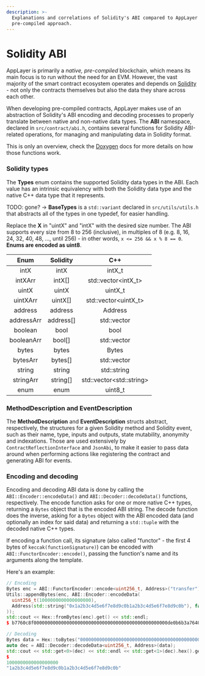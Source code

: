 ```yaml
---
description: >-
  Explanations and correlations of Solidity's ABI compared to AppLayer's
  pre-compiled approach.
---
```


# Solidity ABI

AppLayer is primarily a _native, pre-compiled_ blockchain, which means its main focus is to run without the need for an EVM. However, the vast majority of the smart contract ecosystem operates and depends on [Solidity](https://docs.soliditylang.org/en/latest) - not only the contracts themselves but also the data they share across each other.

When developing pre-compiled contracts, AppLayer makes use of an abstraction of Solidity's ABI encoding and decoding processes to properly translate between native and non-native data types. The **ABI** namespace, declared in `src/contract/abi.h`, contains several functions for Solidity ABI-related operations, for managing and manipulating data in Solidity format.

This is only an overview, check the [Doxygen](https://doxygen.nl) docs for more details on how those functions work.

### Solidity types

The **Types** enum contains the supported Solidity data types in the ABI. Each value has an intrinsic equivalency with both the Solidity data type and the native C++ data type that it represents.

TODO: gone? -> **BaseTypes** is a `std::variant` declared in `src/utils/utils.h` that abstracts all of the types in one typedef, for easier handling.

Replace the **X** in "uintX" and "intX" with the desired size number. The ABI supports every size from 8 to 256 (inclusive), in multiples of 8 (e.g. 8, 16, 24, 32, 40, 48, ..., until 256) - in other words, `x <= 256 && x % 8 == 0`. **Enums are encoded as uint8**.

|    Enum    |  Solidity  |            C++            |
| :--------: | :--------: | :-----------------------: |
|    intX    |    intX    |          intX\_t          |
|   intXArr  |   intX\[]  |   std::vector\<intX\_t>   |
|    uintX   |    uintX   |          uintX\_t         |
|  uintXArr  |  uintX\[]  |   std::vector\<uintX\_t>  |
|   address  |   address  |          Address          |
| addressArr | address\[] |        std::vector        |
|   boolean  |    bool    |            bool           |
| booleanArr |   bool\[]  |        std::vector        |
|    bytes   |    bytes   |           Bytes           |
|  bytesArr  |  bytes\[]  |        std::vector        |
|   string   |   string   |        std::string        |
|  stringArr |  string\[] | std::vector\<std::string> |
|    enum    |    enum    |          uint8\_t         |

### MethodDescription and EventDescription

The **MethodDescription** and **EventDescription** structs abstract, respectively, the structures for a given Solidity method and Solidity event, such as their name, type, inputs and outputs, state mutability, anonymity and indexations. Those are used extensively by `ContractReflectionInterface` and `JsonAbi`, to make it easier to pass data around when performing actions like registering the contract and generating ABI for events.

### Encoding and decoding

Encoding and decoding ABI data is done by calling the `ABI::Encoder::encodeData()` and `ABI::Decoder::decodeData()` functions, respectively. The encode function asks for one or more native C++ types, returning a `Bytes` object that is the encoded ABI string. The decode function does the inverse, asking for a `Bytes` object with the ABI encoded data (and optionally an index for said data) and returning a `std::tuple` with the decoded native C++ types.

If encoding a function call, its signature (also called "functor" - the first 4 bytes of `keccak(functionSignature)`) can be encoded with `ABI::FunctorEncoder::encode()`, passing the function's name and its arguments along the template.

Here's an example:

```cpp
// Encoding
Bytes enc = ABI::FunctorEncoder::encode<uint256_t, Address>("transfer").asBytes();
Utils::appendBytes(enc, ABI::Encoder::encodeData(
  uint256_t(1000000000000000000),
  Address(std::string("0x1a2b3c4d5e6f7e8d9c0b1a2b3c4d5e6f7e8d9c0b"), false)
));
std::cout << Hex::fromBytes(enc).get() << std::endl;
$ b7760c8f0000000000000000000000000000000000000000000000000de0b6b3a76400000000000000000000000000001a2b3c4d5e6f7e8d9c0b1a2b3c4d5e6f7e8d9c0b

// Decoding
Bytes data = Hex::toBytes("0000000000000000000000000000000000000000000000000de0b6b3a76400000000000000000000000000001a2b3c4d5e6f7e8d9c0b1a2b3c4d5e6f7e8d9c0b");
auto dec = ABI::Decoder::decodeData<uint256_t, Address>(data);
std::cout << std::get<0>(dec) << std::endl << std::get<1>(dec).hex().get() << std::endl;
$
1000000000000000000
"1a2b3c4d5e6f7e8d9c0b1a2b3c4d5e6f7e8d9c0b"
```
